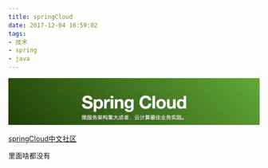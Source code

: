 ```yaml
---
title: springCloud
date: 2017-12-04 16:59:02
tags: 
- 技术
- spring
- java
---
```


![898D7975-4A68-4134-90EE-4C672DC0880F](springCloud/898D7975-4A68-4134-90EE-4C672DC0880F.png)

[springCloud中文社区](https://springcloud.cc/spring-cloud-dalston.html
)

<!--more-->

里面啥都没有

